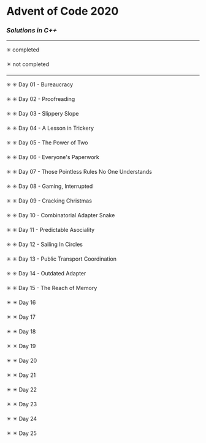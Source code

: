 # Advent of Code 2020

### _Solutions in C++_

----

:eight_spoked_asterisk: completed

:eight_pointed_black_star: not completed

----

:eight_spoked_asterisk: :eight_spoked_asterisk: Day 01 - Bureaucracy

:eight_spoked_asterisk: :eight_spoked_asterisk: Day 02 - Proofreading

:eight_spoked_asterisk: :eight_spoked_asterisk: Day 03 - Slippery Slope

:eight_spoked_asterisk: :eight_spoked_asterisk: Day 04 - A Lesson in Trickery

:eight_spoked_asterisk: :eight_spoked_asterisk: Day 05 - The Power of Two

:eight_spoked_asterisk: :eight_spoked_asterisk: Day 06 - Everyone's Paperwork

:eight_spoked_asterisk: :eight_spoked_asterisk: Day 07 - Those Pointless Rules No One Understands

:eight_spoked_asterisk: :eight_spoked_asterisk: Day 08 - Gaming, Interrupted

:eight_spoked_asterisk: :eight_spoked_asterisk: Day 09 - Cracking Christmas

:eight_spoked_asterisk: :eight_spoked_asterisk: Day 10 - Combinatorial Adapter Snake

:eight_spoked_asterisk: :eight_spoked_asterisk: Day 11 - Predictable Asociality

:eight_spoked_asterisk: :eight_spoked_asterisk: Day 12 - Sailing In Circles

:eight_spoked_asterisk: :eight_spoked_asterisk: Day 13 - Public Transport Coordination

:eight_spoked_asterisk: :eight_spoked_asterisk: Day 14 - Outdated Adapter

:eight_spoked_asterisk: :eight_spoked_asterisk: Day 15 - The Reach of Memory

:eight_pointed_black_star: :eight_pointed_black_star: Day 16

:eight_pointed_black_star: :eight_pointed_black_star: Day 17

:eight_pointed_black_star: :eight_pointed_black_star: Day 18

:eight_pointed_black_star: :eight_pointed_black_star: Day 19

:eight_pointed_black_star: :eight_pointed_black_star: Day 20

:eight_pointed_black_star: :eight_pointed_black_star: Day 21

:eight_pointed_black_star: :eight_pointed_black_star: Day 22

:eight_pointed_black_star: :eight_pointed_black_star: Day 23

:eight_pointed_black_star: :eight_pointed_black_star: Day 24

:eight_pointed_black_star: :eight_pointed_black_star: Day 25

